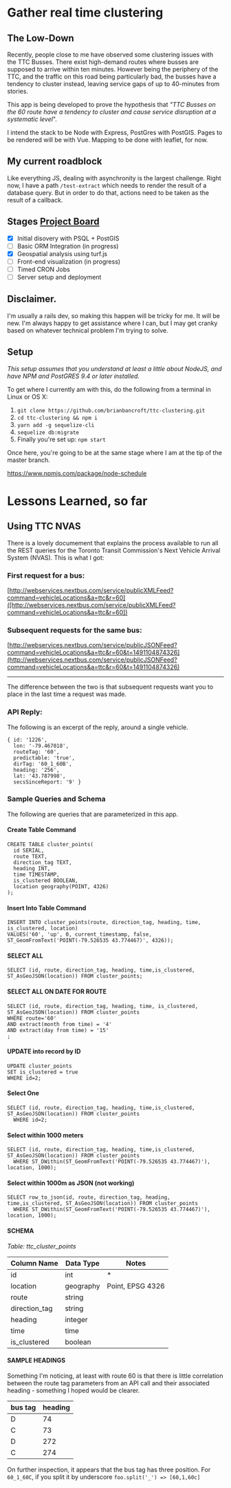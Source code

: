 # Gather real time clustering 

## The Low-Down

Recently, people close to me have observed some clustering issues with the TTC Busses. There exist high-demand routes where busses are supposed to arrive within ten minutes. However being the periphery of the TTC, and the traffic on this road being particularly bad, the busses have a tendency to cluster instead, leaving service gaps of up to 40-minutes from stories. 

This app is being developed to prove the hypothesis that _"TTC Busses on the 60 route have a tendency to cluster and cause service disruption at a systematic level_". 

I intend the stack to be Node with Express, PostGres with PostGIS. Pages to be rendered will be with Vue. Mapping to be done with leaflet, for now. 

## My current roadblock

Like everything JS, dealing with asynchronity is the largest challenge. Right now, I have a path `/test-extract` which needs to render the result of a database query. But in order to do that, actions need to be taken as the result of a callback.

## Stages [Project Board](https://github.com/brianbancroft/ttc-clustering/projects/1)

- [x] Initial disovery with PSQL + PostGIS
- [ ] Basic ORM Integration (in progress)
- [x] Geospatial analysis using turf.js
- [ ] Front-end visualization (in progress)
- [ ] Timed CRON Jobs
- [ ] Server setup and deployment

## Disclaimer. 

I'm usually a rails dev, so making this happen will be tricky for me. It will be new. I'm always happy to get assistance where I can, but I may get cranky based on whatever technical problem I'm trying to solve. 

## Setup
_This setup assumes that you understand at least a little about NodeJS, and have NPM and PostGRES 9.4 or later installed._

To get where I currently am with this, do the following from a terminal in Linux or OS X:
1. `git clone https://github.com/brianbancroft/ttc-clustering.git`
2. `cd ttc-clustering && npm i`
3. `yarn add -g sequelize-cli`
4. `sequelize db:migrate`
5. Finally you're set up: `npm start`

Once here, you're going to be at the same stage where I am at the tip of the master branch. 


https://www.npmjs.com/package/node-schedule

# Lessons Learned, so far

## Using TTC NVAS
There is a lovely documement that explains the process available to run all the REST queries for the Toronto Transit Commission's Next Vehicle Arrival System (NVAS). This is what I got: 


### First request for a bus: 
[http://webservices.nextbus.com/service/publicXMLFeed?command=vehicleLocations&a=ttc&r=60]([http://webservices.nextbus.com/service/publicXMLFeed?command=vehicleLocations&a=ttc&r=60])

### Subsequent requests for the same bus:
 [http://webservices.nextbus.com/service/publicJSONFeed?command=vehicleLocations&a=ttc&r=60&t=1491104874326](http://webservices.nextbus.com/service/publicJSONFeed?command=vehicleLocations&a=ttc&r=60&t=1491104874326)

--- 

The difference between the two is that subsequent requests want you to place in the last time a request was made. 

### API Reply:
The following is an excerpt of the reply, around a single vehicle.

```
{ id: '1226',
  lon: '-79.467018',
  routeTag: '60',
  predictable: 'true',
  dirTag: '60_1_60B',
  heading: '256',
  lat: '43.787998',
  secsSinceReport: '9' }
```

### Sample Queries and Schema

The following are queries that are parameterized in this app. 

#### Create Table Command
```
CREATE TABLE cluster_points(
  id SERIAL,
  route TEXT,
  direction_tag TEXT,
  heading INT,
  time TIMESTAMP,
  is_clustered BOOLEAN,
  location geography(POINT, 4326)
);
```

#### Insert Into Table Command
```
INSERT INTO cluster_points(route, direction_tag, heading, time, is_clustered, location)
VALUES('60', 'up', 0, current_timestamp, false, ST_GeomFromText('POINT(-79.526535 43.774467)', 4326));
```

#### SELECT ALL
```
SELECT (id, route, direction_tag, heading, time,is_clustered, ST_AsGeoJSON(location)) FROM cluster_points;
```
#### SELECT ALL ON DATE FOR ROUTE
```
SELECT (id, route, direction_tag, heading, time, is_clustered, ST_AsGeoJSON(location)) FROM cluster_points
WHERE route='60'
AND extract(month from time) = '4'
AND extract(day from time) = '15'
;
```

#### UPDATE into record by ID
```
UPDATE cluster_points
SET is_clustered = true
WHERE id=2;

```
#### Select One
```
SELECT (id, route, direction_tag, heading, time,is_clustered, ST_AsGeoJSON(location)) FROM cluster_points 
  WHERE id=2;
```

#### Select within 1000 meters
```
SELECT (id, route, direction_tag, heading, time,is_clustered, ST_AsGeoJSON(location)) FROM cluster_points 
  WHERE ST_DWithin(ST_GeomFromText('POINT(-79.526535 43.774467)'), location, 1000);

``` 

#### Select within 1000m as JSON (not working)

```
SELECT row_to_json(id, route, direction_tag, heading, time,is_clustered, ST_AsGeoJSON(location)) FROM cluster_points 
  WHERE ST_DWithin(ST_GeomFromText('POINT(-79.526535 43.774467)'), location, 1000);

```


#### SCHEMA

*Table: ttc_cluster_points*

Column Name | Data Type | Notes
--- | --- | ---
id | int | *
location | geography | Point, EPSG 4326
route | string |
direction_tag | string |
heading | integer | 
time | time | 
is_clustered | boolean | 


#### SAMPLE HEADINGS

Something I'm noticing, at least with route 60 is that there is little correlation between the route tag parameters from an API call and their associated heading - something I hoped would be clearer.

bus tag | heading 
--- | ---
D | 74
C | 73
D | 272
C | 274

On further inspection, it appears that the bus tag has three position. For `60_1_60C`, if you split it by underscore `foo.split('_') => [60,1,60c]`

